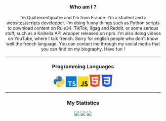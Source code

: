 <div align = "center">

### Who am I ?
I'm Quatrecentquatre and I'm from France. I'm a student and a websites/scripts developper. I'm doing funny things such as Python scripts to download content on Rule34, TikTok, 9gag and Reddit, or some serious stuff, such as a Kaiheila API wrapper released on npm. I'm also doing videos on YouTube, where I talk french. Sorry for english people who don't know well the french language. You can contact me through my social media that you can find on my biography. Have fun !
<hr>

### Programming Languages
<img width="35px" src="./assets/python.png">
<img width="35px" src="./assets/typescript.png">
<img width="35px" src="./assets/javascript.png">
<img width="35px" src="./assets/html.png">
<img width="35px" src="./assets/css.png">
<hr>

### My Statistics
![](https://github-readme-streak-stats.herokuapp.com/?user=Quatrecentquatre-404&theme=dark&hide_border=true)
![](https://github-readme-stats.vercel.app/api?username=Quatrecentquatre-404&include_all_commits=true&show_icons=true&hide_border=true&hide_title=true&count_private=true&theme=dark)
![](https://github-readme-stats.vercel.app/api/top-langs/?username=Quatrecentquatre-404&layout=compact&count_private=true&langs_count=8&hide_border=true&theme=dark)

</div>
